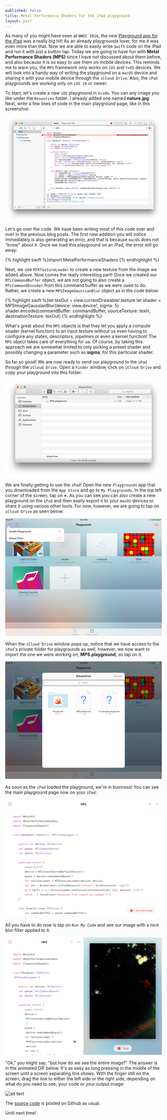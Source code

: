 ```yaml
---
published: false
title: Metal Performance Shaders for the iPad playground
layout: post
---
```

As many of you might have seen at `WWDC 2016`, the new [Playground app for the iPad](https://developer.apple.com/videos/play/wwdc2016/408/) was a really big hit! As an already playgrounds lover, for me it was even more than that. Now we are able to easily write `Swift` code on the iPad and run it with just a button tap. Today we are going to have fun with __Metal Performance Shaders (MPS)__ since I have not discussed about them before, and also because it is so easy to use them on mobile devices. This reminds me to warn you, the `MPS` framework only works on `iOS` and `tvOS` devices. We will look into a handy way of writing the playground on a `macOS` device and sharing it with your mobile device through the `iCloud Drive`. Also, the `iPad` playgrounds are working only on `iOS 10` or newer.

To start, let's create a new `iOS` playground in `Xcode`. You can any image you like under the `Resources` folder. I already added one named __nature.jpg__. Next, write a few lines of code in the main playground page, like in this screenshot:

![alt text](https://github.com/MetalKit/images/raw/master/mps_1.png "1")

Let's go over the code. We have been writing most of this code over and over in the previous blog posts. The first new addition you will notice immediately is also generating an error, and that is because `macOS` does not "know" about it. Once we load this playground on an iPad, the error will go away:

{% highlight swift %}import MetalPerformanceShaders
{% endhighlight %}

Next, we use `MTKTextureLoader` to create a new texture from the image we added above. Now comes the really interesting part! Once we created our `MTLCommandBuffer` object, we are not going to also create a `MTLCommandEncoder` from this command buffer as we were used to do. Rather, we create a new `MPSImageGaussianBlur` object as in the code below:

{% highlight swift %}let texOut = view.currentDrawable!.texture
let shader = MPSImageGaussianBlur(device: view.device!, sigma: 5)
shader.encode(commandBuffer: commandBuffer, sourceTexture: texIn, destinationTexture: texOut)
{% endhighlight %}

What's great about the `MPS` objects is that they let you apply a compute shader (kernel function) to an input texture without us even having to configure any states, descriptors, pipelines or even a kernel function! The `MPS` object takes care of everything for us. Of course, by taking this approach we are somewhat limited to only picking a preset shader and possibly changing a parameter such as __sigma__, for this particular shader.

So far so good! We are now ready to send our playground to the `iPad` through the `iCloud Drive`. Open a `Finder` window, click on `iCloud Drive` and copy your playground into this folder:

![alt text](https://github.com/MetalKit/images/raw/master/mps_8.PNG "2")

We are finally getting to use the `iPad`! Open the new `Playgrounds` app that you downloaded from the `App Store` and go to `My Playgrounds`. In the top left corner of the screen, tap on __+__. As you can see you can also create a new playground on the `iPad` and then easily export it to your `macOS` devices or share it using various other tools. For now, however, we are going to tap on `iCloud Drive` as seen below:

![alt text](https://github.com/MetalKit/images/raw/master/mps_2.PNG "2")

When the `iCloud Drive` window pops up, notice that we have access to the `iPad`'s private folder for playgrounds as well, however, we now want to import the one we were working on, __MPS.playground__, so tap on it:

![alt text](https://github.com/MetalKit/images/raw/master/mps_3.PNG "3")

As soon as the `iPad` loaded the playground, we're in business! You can see the main playground page now on your `iPad`:

![alt text](https://github.com/MetalKit/images/raw/master/mps_4.PNG "4")

All you have to do now is tap on `Run My Code` and see our image with a nice blur filter applied to it:

![alt text](https://github.com/MetalKit/images/raw/master/mps_5.PNG "5")

"Ok," you might say, "but how do we see the entire image?" The answer is in the animated GIF below. It's as easy as long pressing in the middle of the screen until a screen separating line shows. With the finger still on the screen, drag the line to either the left side or the right side, depending on what do you need to see, your code or your output image:

![alt text](https://github.com/MetalKit/images/raw/master/mps_6.gif "6")



The [source code](https://github.com/MetalKit/metal) is posted on Github as usual.

Until next time!